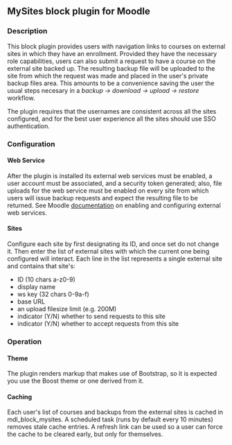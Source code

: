 ## MySites block plugin for Moodle

### Description
This block plugin provides users with navigation links to courses on external sites in which they have an enrollment. Provided they have the necessary role capabilities, users can also submit a request to have a course on the external site backed up. The resulting backup file will be uploaded to the site from which the request was made and placed in the user's private backup files area. This amounts to be a convenience saving the user the usual steps necesary in a _backup -> download -> upload -> restore_ workflow.

The plugin requires that the usernames are consistent across all the sites configured, and for the best user experience all the sites should use SSO authentication.
### Configuration
#### Web Service
After the plugin is installed its external web services must be enabled, a user account must be associated, and a security token generated; also, file uploads for the web service must be enabled on every site from which users will issue backup requests and expect the resulting file to be returned. See Moodle [documentation](https://docs.moodle.org/en/Using_web_services) on enabling and configuring external web services.
#### Sites
Configure each site by first designating its ID, and once set do not change it. Then enter the list of external sites with which the current one being configured will interact. Each line in the list represents a single external site and contains that site's:

 - ID (10 chars a-z0-9)
 - display name
 - ws key (32 chars 0-9a-f)
 - base URL
 - an upload filesize limit (e.g. 200M)
 - indicator (Y/N) whether to send requests to this site
 - indicator (Y/N) whether to accept requests from this site

### Operation
#### Theme
The plugin renders markup that makes use of Bootstrap, so it is expected you use the Boost theme or one derived from it.
#### Caching
Each user's list of courses and backups from the external sites is cached in mdl_block_mysites. A scheduled task (runs by default every 10 minutes) removes stale cache entries. A refresh link can be used so a user can force the cache to be cleared early, but only for themselves.
